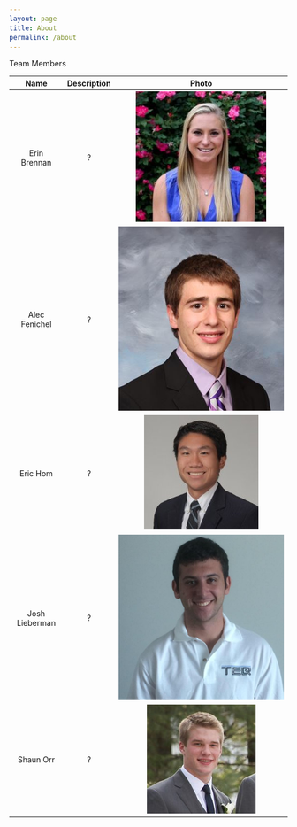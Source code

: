 ```yaml
---
layout: page
title: About
permalink: /about
---
```


Team Members

|Name|Description|Photo|
|:--:|:---------:|:---:|
|Erin Brennan|?|![Erin Brennan](/images/erin.jpg)|
|Alec Fenichel|?|![Alec Fenichel](/images/alec.jpg)|
|Eric Hom|?|![Eric Hom](/images/eric.jpg)|
|Josh Lieberman|?|![Josh Lieberman](/images/josh.jpg)|
|Shaun Orr|?|![Shaun Orr](/images/shaun.jpg)|
